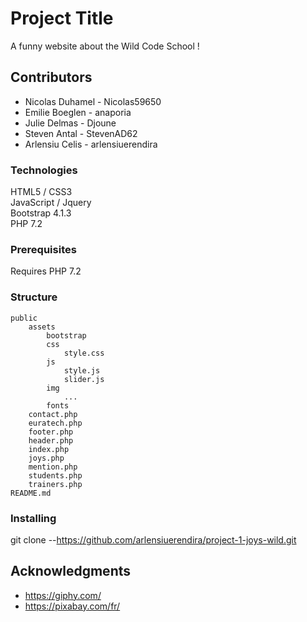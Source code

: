 # Project Title

A funny website about the Wild Code School !


## Contributors

* Nicolas Duhamel - Nicolas59650
* Emilie Boeglen - anaporia
* Julie Delmas - Djoune
* Steven Antal - StevenAD62
* Arlensiu Celis - arlensiuerendira


### Technologies
HTML5 / CSS3         
JavaScript / Jquery          
Bootstrap 4.1.3           
PHP 7.2         


### Prerequisites

Requires PHP 7.2


### Structure

```                 
public         
	assets        
		bootstrap      
		css       
			style.css           
		js        
			style.js         
			slider.js           
		img        
			...        
		fonts     
	contact.php	   
	euratech.php          
	footer.php         
	header.php       
	index.php         
	joys.php          
	mention.php           
	students.php             
	trainers.php           
README.md           
```	

### Installing

git clone --https://github.com/arlensiuerendira/project-1-joys-wild.git


## Acknowledgments

* https://giphy.com/
* https://pixabay.com/fr/

